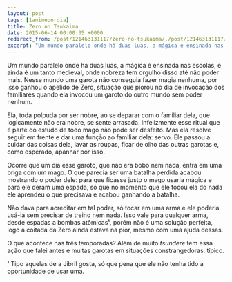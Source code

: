 ```yaml
---
layout: post
tags: [1animepordia]
title: Zero no Tsukaima
date: 2015-06-14 00:00:35 +0000
redirect_from: /post/121463131117/zero-no-tsukaima/,/post/121463131117/
excerpt: "Um mundo paralelo onde há duas luas, a mágica é ensinada nas escolas, e ainda é um tanto medieval, onde nobreza tem orgulho disso até não poder mais. Nesse mundo uma garota não conseguia fazer magia nenhuma, por isso ganhou o apelido de Zero, situação que piorou no dia de invocação dos familiares quando ela invocou um garoto do outro mundo sem poder nenhum."
---
```


Um mundo paralelo onde há duas luas, a mágica é ensinada nas escolas, e
ainda é um tanto medieval, onde nobreza tem orgulho disso até não poder
mais. Nesse mundo uma garota não conseguia fazer magia nenhuma, por isso
ganhou o apelido de Zero, situação que piorou no dia de invocação dos
familiares quando ela invocou um garoto do outro mundo sem poder nenhum.

Ela, toda polpuda por ser nobre, ao se deparar com o familiar dela, que
logicamente não era nobre, se sente arrasada. Infelizmente esse ritual
que é parte do estudo de todo mago não pode ser desfeito. Mas ela
resolve seguir em frente e dar uma função ao familiar dela: servo. Ele
passou a cuidar das coisas dela, lavar as roupas, ficar de olho das
outras garotas e, como esperado, apanhar por isso.

Ocorre que um dia esse garoto, que não era bobo nem nada, entra em uma
briga com um mago. O que parecia ser uma batalha perdida acabou
mostrando o poder dele: para que ficasse justo o mago usaria mágica e
para ele deram uma espada, só que no momento que ele tocou ela do nada
ele aprendeu o que precisava e acabou ganhando a batalha.

Não dava para acreditar em tal poder, só tocar em uma arma e ele poderia
usá-la sem precisar de treino nem nada. Isso vale para qualquer arma,
desde espadas a bombas atômicas¹, porém não é uma solução perfeita, logo
a coitada da Zero ainda estava na pior, mesmo com uma ajuda dessas.

O que acontece nas três temporadas? Além de muito *tsundere* tem essa
ação que falei antes e muitas garotas em situações constrangedoras:
típico.

<!-- more -->

¹ Tipo aquelas de a Jibril gosta, só que pena que ele não tenha tido a
oportunidade de usar uma.


